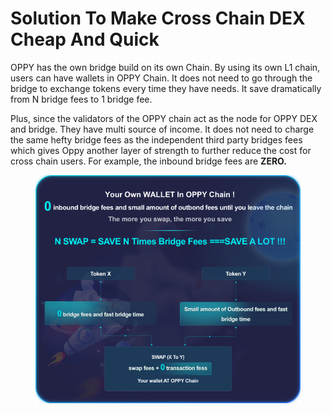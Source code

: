 # Solution To Make Cross Chain DEX Cheap And Quick

OPPY has the own bridge build on its own Chain.  By using its own L1 chain, users can have wallets in OPPY Chain. It does not need to go through the bridge to exchange tokens every time they have needs. It save dramatically from N bridge fees to 1 bridge fee. &#x20;

Plus, since the validators of the OPPY chain act as the node for OPPY DEX and bridge. They have multi source of income. It does not need to charge the same hefty bridge fees as the independent third party bridges fees which gives Oppy another layer of strength to further reduce the cost for cross chain users.  For example, the inbound bridge fees are **ZERO.**&#x20;

<figure><img src="../../../.gitbook/assets/oppy.png" alt=""><figcaption></figcaption></figure>
